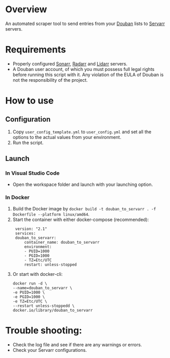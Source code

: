# Overview
An automated scraper tool to send entries from your [Douban](https://www.douban.com/) lists to [Servarr](https://wiki.servarr.com/) servers.

# Requirements
- Properly configured [Sonarr](https://sonarr.tv/), [Radarr](https://radarr.video/) and [Lidarr](https://lidarr.audio/) servers.
- A Douban user account, of which you must possess full legal rights before running this script with it. Any violation of the EULA of Douban is not the responsibility of the project.

# How to use
## Configuration
1. Copy `user_config_template.yml` to `user_config.yml` and set all the options to the actual values from your environment.
2. Run the script.

## Launch
### In Visual Studio Code
- Open the workspace folder and launch with your launching option.

### In Docker
1. Build the Docker image by `docker build -t douban_to_servarr . -f Dockerfile --platform linux/amd64`.
2. Start the container with either docker-compose (recommended):
   ```
    version: "2.1"
    services:
    douban_to_servarr:
        container_name: douban_to_servarr
        environment:
        - PUID=1000
        - PGID=1000
        - TZ=Etc/UTC
        restart: unless-stopped
   ```
3. Or start with docker-cli:
    ```
    docker run -d \
    --name=douban_to_servarr \
    -e PUID=1000 \
    -e PGID=1000 \
    -e TZ=Etc/UTC \
    --restart unless-stoppedd \
    docker.io/library/douban_to_servarr
    ```
# Trouble shooting: 
- Check the log file and see if there are any warnings or errors. 
- Check your Servarr configurations.